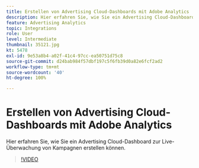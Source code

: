 ```yaml
---
title: Erstellen von Advertising Cloud-Dashboards mit Adobe Analytics
description: Hier erfahren Sie, wie Sie ein Advertising Cloud-Dashboard zur Live-Überwachung von Kampagnen erstellen können.
feature: Advertising Analytics
topic: Integrations
role: User
level: Intermediate
thumbnail: 35121.jpg
kt: 5478
exl-id: 9e53a8b4-a02f-41c4-97cc-ea50751d75c8
source-git-commit: d24bab984f57dbf197c5f6fb39d0a82e6fcf2ad2
workflow-type: tm+mt
source-wordcount: '40'
ht-degree: 100%

---
```


# Erstellen von Advertising Cloud-Dashboards mit Adobe Analytics

Hier erfahren Sie, wie Sie ein Advertising Cloud-Dashboard zur Live-Überwachung von Kampagnen erstellen können.

>[!VIDEO](https://video.tv.adobe.com/v/35121/?quality=12&learn=on)
